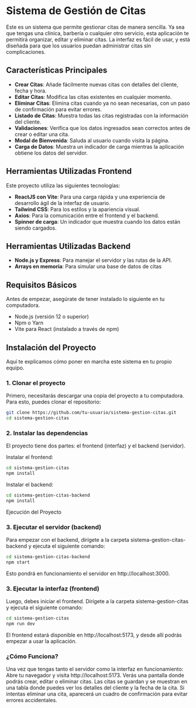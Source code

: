 # Sistema de Gestión de Citas

Este es un sistema que permite gestionar citas de manera sencilla. Ya sea que tengas una clínica, barbería o cualquier otro servicio, esta aplicación te permitirá organizar, editar y eliminar citas. La interfaz es fácil de usar, y está diseñada para que los usuarios puedan administrar citas sin complicaciones.

## Características Principales

- **Crear Citas**: Añade fácilmente nuevas citas con detalles del cliente, fecha y hora.
- **Editar Citas**: Modifica las citas existentes en cualquier momento.
- **Eliminar Citas**: Elimina citas cuando ya no sean necesarias, con un paso de confirmación para evitar errores.
- **Listado de Citas**: Muestra todas las citas registradas con la información del cliente.
- **Validaciones**: Verifica que los datos ingresados sean correctos antes de crear o editar una cita.
- **Modal de Bienvenida**: Saluda al usuario cuando visita la página.
- **Carga de Datos**: Muestra un indicador de carga mientras la aplicación obtiene los datos del servidor.

## Herramientas Utilizadas Frontend

Este proyecto utiliza las siguientes tecnologías:

- **ReactJS con Vite**: Para una carga rápida y una experiencia de desarrollo ágil de la interfaz de usuario.
- **Tailwind CSS**: Para los estilos y la apariencia visual.
- **Axios**: Para la comunicación entre el frontend y el backend.
- **Spinner de carga**: Un indicador que muestra cuando los datos están siendo cargados.

## Herramientas Utilizadas Backend

- **Node.js y Express**: Para manejar el servidor y las rutas de la API.
- **Arrays en memoria**: Para simular una base de datos de citas

## Requisitos Básicos

Antes de empezar, asegúrate de tener instalado lo siguiente en tu computadora.

- Node.js (versión 12 o superior)
- Npm o Yarn
- Vite para React (instalado a través de npm)

## Instalación del Proyecto

Aquí te explicamos cómo poner en marcha este sistema en tu propio equipo.

### 1. Clonar el proyecto

Primero, necesitarás descargar una copia del proyecto a tu computadora. Para esto, puedes clonar el repositorio:

```bash
git clone https://github.com/tu-usuario/sistema-gestion-citas.git
cd sistema-gestion-citas
```

### 2. Instalar las dependencias

El proyecto tiene dos partes: el frontend (interfaz) y el backend (servidor).

Instalar el frontend:

```bash
cd sistema-gestion-citas
npm install
```

Instalar el backend:

```bash
cd sistema-gestion-citas-backend
npm install
```

Ejecución del Proyecto

### 3. Ejecutar el servidor (backend)

Para empezar con el backend, dirígete a la carpeta sistema-gestion-citas-backend y ejecuta el siguiente comando:

```bash
cd sistema-gestion-citas-backend
npm start
```

Esto pondrá en funcionamiento el servidor en http://localhost:3000.

### 3. Ejecutar la interfaz (frontend)

Luego, debes iniciar el frontend. Dirígete a la carpeta sistema-gestion-citas y ejecuta el siguiente comando:

```bash
cd sistema-gestion-citas
npm run dev
```

El frontend estará disponible en http://localhost:5173, y desde allí podrás empezar a usar la aplicación.

### ¿Cómo Funciona?

Una vez que tengas tanto el servidor como la interfaz en funcionamiento:
Abre tu navegador y visita http://localhost:5173.
Verás una pantalla donde podrás crear, editar o eliminar citas.
Las citas se guardan y se muestran en una tabla donde puedes ver los detalles del cliente y la fecha de la cita.
Si intentas eliminar una cita, aparecerá un cuadro de confirmación para evitar errores accidentales.
